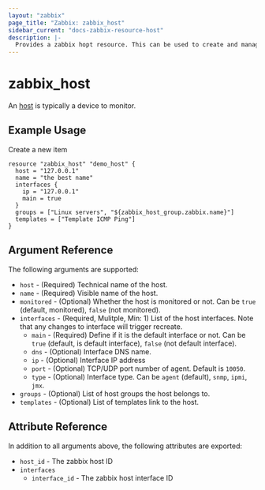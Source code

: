 ```yaml
---
layout: "zabbix"
page_title: "Zabbix: zabbix_host"
sidebar_current: "docs-zabbix-resource-host"
description: |-
  Provides a zabbix hopt resource. This can be used to create and manage Zabbix Host.
---
```


# zabbix_host

An [host](https://www.zabbix.com/documentation/current/manual/api/reference/host) is typically a device to monitor.

## Example Usage

Create a new item

```hcl
resource "zabbix_host" "demo_host" {
  host = "127.0.0.1"
  name = "the best name"
  interfaces {
    ip = "127.0.0.1"
    main = true
  }
  groups = ["Linux servers", "${zabbix_host_group.zabbix.name}"]
  templates = ["Template ICMP Ping"]
}
```

## Argument Reference

The following arguments are supported:

* `host` - (Required) Technical name of the host.
* `name` - (Required) Visible name of the host.
* `monitored` - (Optional) Whether the host is monitored or not. Can be `true` (default, monitored), `false` (not monitored).
* `interfaces` - (Required, Mulitple, Min: 1)  List of the host interfaces. Note that any changes to interface will trigger recreate.
  * `main` - (Required) Define if it is the default interface or not. Can be `true` (default, is default interface), `false` (not default interface).
  * `dns` - (Optional) Interface DNS name.
  * `ip` - (Optional) Interface IP address
  * `port` - (Optional) TCP/UDP port number of agent. Default is `10050`.
  * `type` - (Optional) Interface type. Can be `agent` (default), `snmp`, `ipmi`, `jmx`.
* `groups` - (Optional) List of host groups the host belongs to.
* `templates` - (Optional) List of templates link to the host.

## Attribute Reference

In addition to all arguments above, the following attributes are exported:

* `host_id` - The zabbix host ID
* `interfaces`
  * `interface_id` - The zabbix host interface ID
